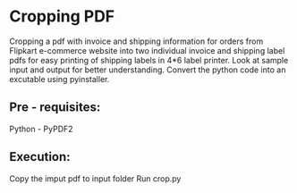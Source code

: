 # Cropping PDF

Cropping a pdf with invoice and shipping information for orders from Flipkart e-commerce website into two individual invoice and shipping label pdfs for easy printing of shipping labels in 4*6 label printer. Look at sample input and output for better understanding. Convert the python code into an excutable using pyinstaller.

## Pre - requisites:

  Python - PyPDF2
  
## Execution:

  Copy the imput pdf to input folder
  Run crop.py
